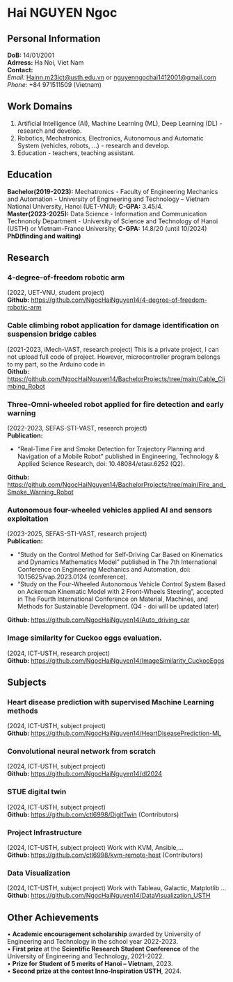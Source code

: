 # Hai NGUYEN Ngoc 
## Personal Information
**DoB:** 14/01/2001 <br>
**Adrress:** Ha Noi, Viet Nam <br>
**Contact:** <br>
*Email:* Hainn.m23ict@usth.edu.vn or nguyenngochai1412001@gmail.com <br>
*Phone:* +84 971511509 (Vietnam)
## Work Domains
1. Artificial Intelligence (AI), Machine Learning (ML), Deep Learning (DL) - research and develop.
2. Robotics, Mechatronics, Electronics, Autonomous and Automatic System (vehicles, robots, ...) - research and develop.
3. Education - teachers, teaching assistant.
## Education
**Bachelor(2019-2023):** Mechatronics - Faculty of Engineering Mechanics and Automation - University of Engineering and Technology – Vietnam National University, Hanoi (UET-VNU); **C-GPA:** 3.45/4. <br>
**Master(2023-2025):** Data Science - Information and Communication Technonoly Department - University of Science and Technology of Hanoi (USTH) or Vietnam-France University; **C-GPA:** 14.8/20 (until 10/2024) <br>
**PhD(finding and waiting)**
## Research
### 4-degree-of-freedom robotic arm
(2022, UET-VNU, student project) <br>
**Github:** https://github.com/NgocHaiNguyen14/4-degree-of-freedom-robotic-arm
### Cable climbing robot application for damage identification on suspension bridge cables 
(2021-2023, iMech-VAST, research project) This is a private project, I can not upload full code of project. However, microcontroller program belongs to my part, so the Arduino code in <br>
**Github:** https://github.com/NgocHaiNguyen14/BachelorProjects/tree/main/Cable_Climbing_Robot
### Three-Omni-wheeled robot applied for fire detection and early warning
(2022-2023, SEFAS-STI-VAST, research project) <br>
**Publication:**
- “Real-Time Fire and Smoke Detection for Trajectory Planning and Navigation of a Mobile Robot” published in Engineering, Technology & Applied Science Research, doi: 10.48084/etasr.6252 (Q2).

**Github:** https://github.com/NgocHaiNguyen14/BachelorProjects/tree/main/Fire_and_Smoke_Warning_Robot
###  Autonomous four-wheeled vehicles applied AI and sensors exploitation 
(2023-2025, SEFAS-STI-VAST, research project) <br>
**Publication:**
- “Study on the Control Method for Self-Driving Car Based on Kinematics and Dynamics Mathematics Model” published in The 7th International Conference on Engineering Mechanics and Automation, doi: 10.15625/vap.2023.0124 (conference).
- “Study on the Four-Wheeled Autonomous Vehicle Control System Based on Ackerman Kinematic Model with 2 Front-Wheels Steering”, accepted in The Fourth International Conference on Material, Machines, and Methods for Sustainable Development. (Q4 - doi will be updated later)

**Github:** https://github.com/NgocHaiNguyen14/Auto_driving_car
### Image similarity for Cuckoo eggs evaluation.
(2024, ICT-USTH, research project) <br>
**Github:** https://github.com/NgocHaiNguyen14/ImageSimilarity_CuckooEggs
## Subjects
### Heart disease prediction with supervised Machine Learning methods
(2024, ICT-USTH, subject project) <br>
**Github:** https://github.com/NgocHaiNguyen14/HeartDiseasePrediction-ML
### Convolutional neural network from scratch
(2024, ICT-USTH, subject project) <br>
**Github:** https://github.com/NgocHaiNguyen14/dl2024
### STUE digital twin
(2024, ICT-USTH, subject project) <br>
**Github:** https://github.com/ctl6998/DigitTwin (Contributors)
### Project Infrastructure 
(2024, ICT-USTH, subject project) Work with KVM, Ansible,... <br>
**Github:** https://github.com/ctl6998/kvm-remote-host (Contributors)
### Data Visualization
(2024, ICT-USTH, subject project) Work with Tableau, Galactic, Matplotlib ... <br>
**Github:** https://github.com/NgocHaiNguyen14/DataVisualization_USTH
## Other Achievements
• **Academic encouragement scholarship** awarded by University of Engineering and Technology in the school year
2022-2023. <br>
• **First prize** at the **Scientific Research Student Conference** of the University of Engineering and Technology,
2021-2022. <br>
• **Prize for Student of 5 merits of Hanoi – Vietnam**, 2023. <br>
• **Second prize at the contest Inno-Inspiration USTH**, 2024. <br>

